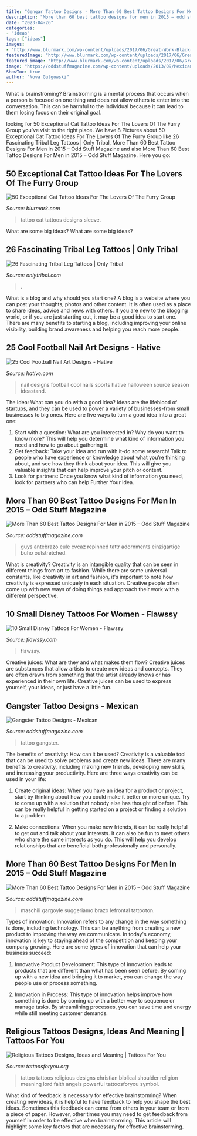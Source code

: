 ```yaml
---
title: "Gengar Tattoo Designs - More Than 60 Best Tattoo Designs For Men In 2015 – Odd Stuff Magazine"
description: "More than 60 best tattoo designs for men in 2015 – odd stuff magazine"
date: "2023-04-26"
categories:
- "ideas"
tags: ["ideas"]
images:
- "http://www.blurmark.com/wp-content/uploads/2017/06/Great-Work-Black-Cat-Tattoo-On-Sleeve.jpg"
featuredImage: "http://www.blurmark.com/wp-content/uploads/2017/06/Great-Work-Black-Cat-Tattoo-On-Sleeve.jpg"
featured_image: "http://www.blurmark.com/wp-content/uploads/2017/06/Great-Work-Black-Cat-Tattoo-On-Sleeve.jpg"
image: "https://oddstuffmagazine.com/wp-content/uploads/2013/09/Mexican-tattoo-designs-7-531x800.jpg"
ShowToc: true
author: "Nova Gulgowski"
---
```



What is brainstroming? Brainstroming is a mental process that occurs when a person is focused on one thing and does not allow others to enter into the conversation. This can be harmful to the individual because it can lead to them losing focus on their original goal.

	

		
looking for 50 Exceptional Cat Tattoo Ideas For The Lovers Of The Furry Group you've visit to the right place. We have 8 Pictures about 50 Exceptional Cat Tattoo Ideas For The Lovers Of The Furry Group like 26 Fascinating Tribal Leg Tattoos | Only Tribal, More Than 60 Best Tattoo Designs For Men in 2015 – Odd Stuff Magazine and also More Than 60 Best Tattoo Designs For Men in 2015 – Odd Stuff Magazine. Here you go:
		
    
## 50 Exceptional Cat Tattoo Ideas For The Lovers Of The Furry Group

<img loading=lazy src="http://www.blurmark.com/wp-content/uploads/2017/06/Great-Work-Black-Cat-Tattoo-On-Sleeve.jpg" onerror="this.onerror=null;this.src='https://tse2.mm.bing.net/th?id=OIP.ZLnrTvrpd5oUFh4-wddQkwHaJ3&amp;pid=15.1';" alt="50 Exceptional Cat Tattoo Ideas For The Lovers Of The Furry Group">

_Source: blurmark.com_

>tattoo cat tattoos designs sleeve. 

	

What are some big ideas?
What are some big ideas?

    
## 26 Fascinating Tribal Leg Tattoos | Only Tribal

<img loading=lazy src="https://www.onlytribal.com/wp-content/uploads/2015/12/Full-Leg-Tribal-Tattoos.jpg" onerror="this.onerror=null;this.src='https://tse3.mm.bing.net/th?id=OIP.eGX_suo0UfYNcZuI8iWUUAAAAA&amp;pid=15.1';" alt="26 Fascinating Tribal Leg Tattoos | Only Tribal">

_Source: onlytribal.com_

>. 

	

What is a blog and why should you start one?
A blog is a website where you can post your thoughts, photos and other content. It is often used as a place to share ideas, advice and news with others. If you are new to the blogging world, or if you are just starting out, it may be a good idea to start one. There are many benefits to starting a blog, including improving your online visibility, building brand awareness and helping you reach more people.

    
## 25 Cool Football Nail Art Designs - Hative

<img loading=lazy src="https://hative.com/wp-content/uploads/2014/11/football-nail-art-designs/2-cool-football-nail-art-designs.jpg" onerror="this.onerror=null;this.src='https://tse2.mm.bing.net/th?id=OIP.ORuXqxA1acfLRj9bQraWLQHaJ4&amp;pid=15.1';" alt="25 Cool Football Nail Art Designs - Hative">

_Source: hative.com_

>nail designs football cool nails sports hative halloween source season ideastand. 

	

The Idea: What can you do with a good idea?
Ideas are the lifeblood of startups, and they can be used to power a variety of businesses-from small businesses to big ones. Here are five ways to turn a good idea into a great one:
1. Start with a question: What are you interested in? Why do you want to know more? This will help you determine what kind of information you need and how to go about gathering it.
2. Get feedback: Take your idea and run with it-do some research! Talk to people who have experience or knowledge about what you’re thinking about, and see how they think about your idea. This will give you valuable insights that can help improve your pitch or content.
3. Look for partners: Once you know what kind of information you need, look for partners who can help Further Your Idea.

    
## More Than 60 Best Tattoo Designs For Men In 2015 – Odd Stuff Magazine

<img loading=lazy src="https://oddstuffmagazine.com/wp-content/uploads/2013/09/Best-tattoo-designs-for-Men-26-417x800.jpg" onerror="this.onerror=null;this.src='https://tse3.mm.bing.net/th?id=OIP.qj1uyD_lW6vK1VY2SZ9xSwAAAA&amp;pid=15.1';" alt="More Than 60 Best Tattoo Designs For Men in 2015 – Odd Stuff Magazine">

_Source: oddstuffmagazine.com_

>guys antebrazo eule cvcaz repinned tattr adornments einzigartige buho outstretched. 

	

What is creativity?
Creativity is an intangible quality that can be seen in different things from art to fashion. While there are some universal constants, like creativity in art and fashion, it's important to note how creativity is expressed uniquely in each situation. Creative people often come up with new ways of doing things and approach their work with a different perspective.

    
## 10 Small Disney Tattoos For Women - Flawssy

<img loading=lazy src="http://flawssy.com/wp-content/uploads/2016/06/Small-Mickey-Mouse-Tattoo.jpg" onerror="this.onerror=null;this.src='https://tse2.mm.bing.net/th?id=OIP.fXSIR-4IzVItLnUrEB6JZgHaJ4&amp;pid=15.1';" alt="10 Small Disney Tattoos For Women - Flawssy">

_Source: flawssy.com_

>flawssy. 

	

Creative juices: What are they and what makes them flow?
Creative juices are substances that allow artists to create new ideas and concepts. They are often drawn from something that the artist already knows or has experienced in their own life. Creative juices can be used to express yourself, your ideas, or just have a little fun.

    
## Gangster Tattoo Designs - Mexican

<img loading=lazy src="https://oddstuffmagazine.com/wp-content/uploads/2013/09/Mexican-tattoo-designs-7-531x800.jpg" onerror="this.onerror=null;this.src='https://tse2.mm.bing.net/th?id=OIP.AeofST1O_Qt9iX7l5UfeMwHaLK&amp;pid=15.1';" alt="Gangster Tattoo Designs - Mexican">

_Source: oddstuffmagazine.com_

>tattoo gangster. 

	

The benefits of creativity: How can it be used?
Creativity is a valuable tool that can be used to solve problems and create new ideas. There are many benefits to creativity, including making new friends, developing new skills, and increasing your productivity. Here are three ways creativity can be used in your life: 
1. Create original ideas: When you have an idea for a product or project, start by thinking about how you could make it better or more unique. Try to come up with a solution that nobody else has thought of before. This can be really helpful in getting started on a project or finding a solution to a problem.

2. Make connections: When you make new friends, it can be really helpful to get out and talk about your interests. It can also be fun to meet others who share the same interests as you do. This will help you develop relationships that are beneficial both professionally and personally.

    
## More Than 60 Best Tattoo Designs For Men In 2015 – Odd Stuff Magazine

<img loading=lazy src="https://oddstuffmagazine.com/wp-content/uploads/2013/09/Best-tattoo-designs-for-Men-46-599x800.jpg" onerror="this.onerror=null;this.src='https://tse4.mm.bing.net/th?id=OIP.eKGJGQK9Bf9ieFuOnv-l-gHaJ5&amp;pid=15.1';" alt="More Than 60 Best Tattoo Designs For Men in 2015 – Odd Stuff Magazine">

_Source: oddstuffmagazine.com_

>maschili gargoyle suggeriamo brazo lefrontal tattooton. 

	

Types of innovation:
Innovation refers to any change in the way something is done, including technology. This can be anything from creating a new product to improving the way we communicate. In today's economy, innovation is key to staying ahead of the competition and keeping your company growing. Here are some types of innovation that can help your business succeed:
1. Innovative Product Development: This type of innovation leads to products that are different than what has been seen before. By coming up with a new idea and bringing it to market, you can change the way people use or process something.

2. Innovation in Process: This type of innovation helps improve how something is done by coming up with a better way to sequence or manage tasks. By streamlining processes, you can save time and energy while still meeting customer demands.


    
## Religious Tattoos Designs, Ideas And Meaning | Tattoos For You

<img loading=lazy src="http://www.tattoosforyou.org/wp-content/uploads/2013/09/Religious-Tattoo-Designs-For-Men-764x1024.jpg" onerror="this.onerror=null;this.src='https://tse4.mm.bing.net/th?id=OIP.xOn1c8wnxqDBKsMxuWXgvgHaJ7&amp;pid=15.1';" alt="Religious Tattoos Designs, Ideas and Meaning | Tattoos For You">

_Source: tattoosforyou.org_

>tattoo tattoos religious designs christian biblical shoulder religion meaning lord faith angels powerful tattoosforyou symbol. 

	

What kind of feedback is necessary for effective brainstorming?
When creating new ideas, it is helpful to have feedback to help you shape the best ideas. Sometimes this feedback can come from others in your team or from a piece of paper. However, other times you may need to get feedback from yourself in order to be effective when brainstorming. This article will highlight some key factors that are necessary for effective brainstorming.

